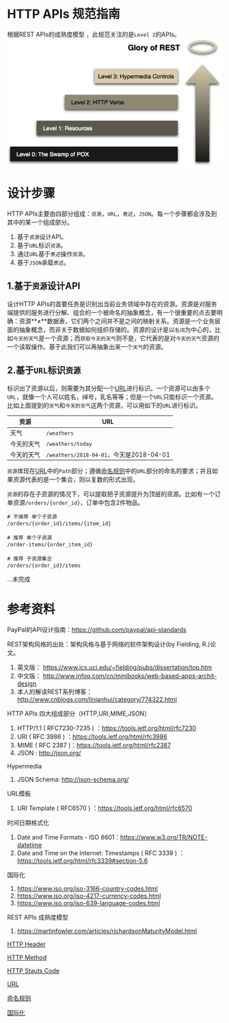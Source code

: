 # HTTP APIs 规范指南

根据REST APIs的成熟度模型 ，此规范关注的是`Level 2`的APIs。
![REST APIs 成熟度模型](imgs/richardson-maturity-model.png)  

# 设计步骤

HTTP APIs主要由四部分组成：`资源`，`URL`，`表述`，`JSON`。每一个步骤都会涉及到其中的某一个组成部分。
1. 基于`资源`设计API。
1. 基于`URL`标识`资源`。
1. 通过`URL`基于`表述`操作`资源`。
1. 基于`JSON`承载`表述`。

## 1.基于`资源`设计API

设计HTTP APIs的首要任务是识别出当前业务领域中存在的资源。资源是对服务端提供的服务进行分解、组合的一个被命名的抽象概念，有一个很重要的点去要明确：资源**≠**数据表，它们两个之间并不是之间的映射关系。资源是一个业务层面的抽象概念，而非关于数据如何组织存储的。资源的设计是以`名词`为中心的，比如`今天的天气`是一个资源；而`获取今天的天气`则不是，它代表的是对`今天的天气`资源的一个读取操作。基于此我们可以再抽象出来一个`天气`的资源。

## 2.基于`URL`标识`资源`

标识出了资源以后，则需要为其分配一个[URL]进行标识。一个资源可以由多个`URL`，就像一个人可以姓名，绰号，乳名等等；但是一个`URL`只能标识一个资源。比如上面提到的`天气`和`今天的天气`这两个资源，可以用如下的`URL`进行标识。

| 资源      | URL               |
|----------|-------------------|
| 天气      | `/weathers`       |
| 今天的天气 | `/weathers/today` |
| 今天的天气 | `/weathers/2018-04-01`，今天是2018-04-01 |

`资源`体现在[URL]中的`Path`部分；遵循[命名规则]中的`URL`部分的命名的要求；并且如果资源代表的是一个集合，则以复数的形式出现。

`资源`的存在子资源的情况下，可以提取把子资源提升为顶层的资源。比如有一个订单资源`/orders/{order_id}`，订单中包含2件物品。
```
# 不推荐 单个子资源
/orders/{order_id}/items/{item_id}

# 推荐 单个子资源
/order-items/{order_item_id}

# 推荐 子资源集合
/orders/{order_id}/items
```

...未完成

# 参考资料

PayPal的API设计指南：https://github.com/paypal/api-standards

REST架构风格的出处：架构风格与基于网络的软件架构设计(by Fielding, R.)论文。
1. 英文版： https://www.ics.uci.edu/~fielding/pubs/dissertation/top.htm
1. 中文版： http://www.infoq.com/cn/minibooks/web-based-apps-archit-design
1. 本人的解读REST系列博客：http://www.cnblogs.com/linianhui/category/774322.html

HTTP APIs 四大组成部分（HTTP,URI,MIME,JSON）
1. HTTP/1.1 ( RFC7230-7235 ) ：https://tools.ietf.org/html/rfc7230
1. URI ( RFC 3986 ) ：https://tools.ietf.org/html/rfc3986
1. MIME ( RFC 2387 )：https://tools.ietf.org/html/rfc2387
1. JSON : http://json.org/

Hypermedia
1. JSON Schema: http://json-schema.org/

URL模板
1. URI Template ( RFC6570 ) ：https://tools.ietf.org/html/rfc6570

时间日期格式化
1. Date and Time Formats - ISO 8601：https://www.w3.org/TR/NOTE-datetime
1. Date and Time on the Internet: Timestamps ( RFC 3339 ) ：https://tools.ietf.org/html/rfc3339#section-5.6

国际化
1. https://www.iso.org/iso-3166-country-codes.html
1. https://www.iso.org/iso-4217-currency-codes.html
1. https://www.iso.org/iso-639-language-codes.html

REST APIs 成熟度模型
1. https://martinfowler.com/articles/richardsonMaturityModel.html


[HTTP Header]

[HTTP Method]

[HTTP Stauts Code]

[URL]

[命名规则]

[国际化]

[HTTP Header]:http-header.md
[HTTP Method]:http-method.md
[HTTP Stauts Code]:http-status-code.md
[URL]:url.md
[命名规则]:name-case.md
[国际化]:i18n.md

